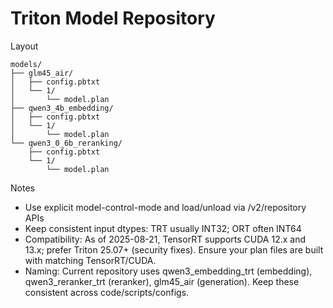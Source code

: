 # Triton Model Repository

Layout

```
models/
├── glm45_air/
│   ├── config.pbtxt
│   └── 1/
│       └── model.plan
├── qwen3_4b_embedding/
│   ├── config.pbtxt
│   └── 1/
│       └── model.plan
└── qwen3_0_6b_reranking/
    ├── config.pbtxt
    └── 1/
        └── model.plan
```

Notes
- Use explicit model-control-mode and load/unload via /v2/repository APIs
- Keep consistent input dtypes: TRT usually INT32; ORT often INT64
- Compatibility: As of 2025-08-21, TensorRT supports CUDA 12.x and 13.x; prefer Triton 25.07+ (security fixes). Ensure your plan files are built with matching TensorRT/CUDA.
- Naming: Current repository uses qwen3_embedding_trt (embedding), qwen3_reranker_trt (reranker), glm45_air (generation). Keep these consistent across code/scripts/configs.

